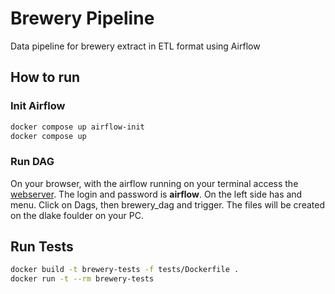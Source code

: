 # Brewery Pipeline

Data pipeline for brewery extract in ETL format using Airflow

## How to run

### Init Airflow
```bash
docker compose up airflow-init
docker compose up
```

### Run DAG
On your browser, with the airflow running on your terminal access the [webserver](http://localhost:8080/).
The login and password is **airflow**.
On the left side has and menu.
Click on Dags, then brewery_dag and trigger.
The files will be created on the dlake foulder on your PC.

## Run Tests
```bash
docker build -t brewery-tests -f tests/Dockerfile .
docker run -t --rm brewery-tests
```
